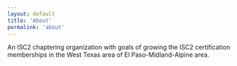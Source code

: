```yaml
---
layout: default
title: 'About'
permalink: 'about'
---
```


An ISC2 chaptering organization with goals of growing the ISC2 certification memberships in the West Texas area of El Paso-Midland-Alpine area.
